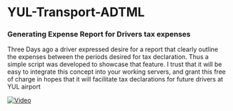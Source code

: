 # YUL-Transport-ADTML
### Generating Expense Report for Drivers tax expenses
Three Days ago a driver expressed desire for a report that clearly outline the expenses between the periods desired for tax declaration. Thus a simple script was developed to showcase that feature. I trust that it will be easy to integrate this concept into your working servers, and grant this free of charge in hopes that it will facilitate tax declarations
for future drivers at YUL airport 


[![Video](https://i.sstatic.net/Vp2cE.png)](https://github.com/011Mostafa011/YUL-Transport-ADTML/blob/main/Demonstration_video.mp4)
